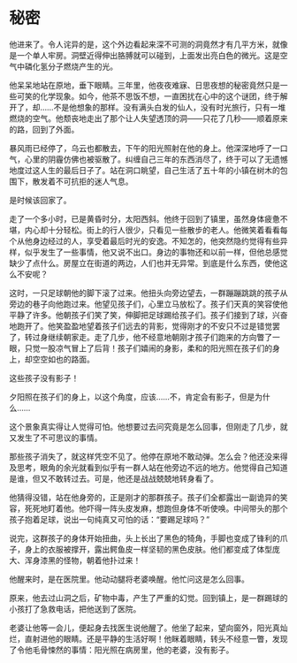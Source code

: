 # 秘密

他进来了。令人诧异的是，这个外边看起来深不可测的洞竟然才有几平方米，就像是一个单人牢房。洞壁近得伸出胳膊就可以碰到，上面发出亮白色的微光。这是空气中磷化氢分子燃烧产生的光。 

他呆呆地站在原地，垂下眼睛。三年里，他夜夜难寐、日思夜想的秘密竟然只是一些可笑的化学现象。如今，他茶不思饭不想，一直困扰在心中的这个谜团，终于解开了，却……不是他想象的那样。没有满头白发的仙人，没有时光旅行，只有一堆燃烧的空气。他颓丧地走出了那个让人失望透顶的洞——只花了几秒——顺着原来的路，回到了外面。 

暴风雨已经停了，乌云也都散去，下午的阳光照射在他的身上。他深深地呼了一口气，心里的阴霾仿佛也被驱散了。纠缠自己三年的东西消尽了，终于可以了无遗憾地度过这人生的最后日子了。站在洞口眺望，自己生活了五十年的小镇在树木的包围下，散发着不可抗拒的迷人气息。 

是时候该回家了。 

走了一个多小时，已是黄昏时分，太阳西斜。他终于回到了镇里，虽然身体疲惫不堪，内心却十分轻松。街上的行人很少，只看见一些散步的老人。他微笑着看看每个从他身边经过的人，享受着最后时光的安逸。不知怎的，他突然隐约觉得有些异样，似乎发生了一些事情，他又说不出口。身边的事物还和以前一样，但他总感觉缺少了点什么。房屋立在街道的两边，人们也并无异常。到底是什么东西，使他这么不安呢？ 

这时，一只足球朝他的脚下滚了过来。他扭头向旁边望去，一群蹦蹦跳跳的孩子从旁边的巷子向他跑过来。他望见孩子们，心里立马放松了。孩子们天真的笑容使他平静了许多。他朝孩子们笑了笑，伸脚把足球踢给孩子们。孩子们接到了球，兴奋地跑开了。他笑盈盈地望着孩子们远去的背影，觉得刚才的不安只不过是错觉罢了，转过身继续朝家走。走了几步，他不经意地朝刚才孩子们跑来的方向瞥了一眼，只觉一股凉气冒上了后背！孩子们嬉闹的身影，柔和的阳光照在孩子们的身上，却空空如也的路面。 

这些孩子没有影子！ 

夕阳照在孩子们的身上，以这个角度，应该……不，肯定会有影子，但是为什么…… 

这个景象真实得让人觉得可怕。他想要过去问究竟是怎么回事，但刚走了几步，就又发生了不可思议的事情。 

那些孩子消失了，就这样凭空不见了。他停在原地不敢动弹。怎么会？他还没来得及思考，眼角的余光就看到似乎有一群人站在他旁边不远的地方。他觉得自己知道是谁，但又不敢转过去。可是，他还是战战兢兢地转身看了。 

他猜得没错，站在他身旁的，正是刚才的那群孩子。孩子们全都露出一副诡异的笑容，死死地盯着他。他吓得一阵头皮发麻，想跑但身体不听使唤。中间带头的那个孩子抱着足球，说出一句纯真又可怕的话：“要踢足球吗？” 

说完，这群孩子的身体开始扭曲，头上长出了黑色的犄角，手脚也变成了锋利的爪子，身上的衣服被撑开，露出鳄鱼皮一样坚韧的黑色皮肤。他们都变成了体型庞大、浑身漆黑的怪物，朝着他扑过来！ 

他醒来时，是在医院里。他动动腿将老婆唤醒。他忙问这是怎么回事。 

原来，他去过山洞之后，矿物中毒，产生了严重的幻觉。回到镇上，是一群踢球的小孩打了急救电话，把他送到了医院。 

老婆让他等一会儿，便起身去找医生说他醒了。他坐了起来，望向窗外，阳光真灿烂，直射进他的眼睛。还是平静的生活好啊！他眯着眼睛，转头不经意一瞥，发现了令他毛骨悚然的事情：阳光照在病房里，他的老婆，没有影子。